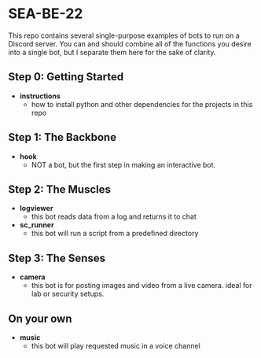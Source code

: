 # SEA-BE-22
This repo contains several single-purpose examples of bots to run on a Discord server. You can and should combine all of the functions you desire into a single bot, but I separate them here for the sake of clarity.

## Step 0: Getting Started
- **instructions**
  - how to install python and other dependencies for the projects in this repo 

## Step 1: The Backbone
- **hook**
  - NOT a bot, but the first step in making an interactive bot. 
## Step 2: The Muscles
 - **logviewer** 
     - this bot reads data from a log and returns it to chat
- **sc_runner** 
    - this bot will run a script from a predefined directory

## Step 3: The Senses
- **camera** 
  - this bot is for posting images and video from a live camera. ideal for lab or security setups.

## On your own
- **music** 
  - this bot will play requested music in a voice channel
<!--
- **reactor** 
  - this bot will assign roles in a discord channel based on your reactions
- **steamer** 
  - this bot queries live stats from a specified steam game server and shows player count in status
- **the kitchen skink**
  -  most of the above foolishly combined into a single bot
-->


